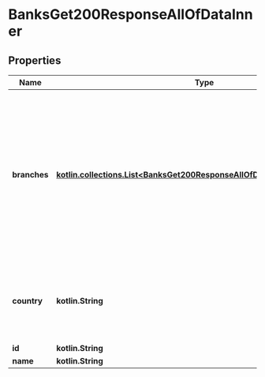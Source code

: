 
# BanksGet200ResponseAllOfDataInner

## Properties
Name | Type | Description | Notes
------------ | ------------- | ------------- | -------------
**branches** | [**kotlin.collections.List&lt;BanksGet200ResponseAllOfDataInnerBranchesInner&gt;**](BanksGet200ResponseAllOfDataInnerBranchesInner.md) | If the bank operates across multiple branches within a country, this property will be included, listing all the branches available from the bank. |  [optional]
**country** | **kotlin.String** | The ISO 3166 alpha-2 country code in which the bank operates. |  [optional]
**id** | **kotlin.String** |  |  [optional]
**name** | **kotlin.String** |  |  [optional]



